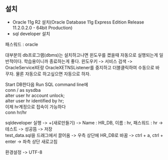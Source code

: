 ## 설치
- Oracle 11g R2 설치(Oracle Database 11g Express Edition Release 11.2.0.2.0 - 64bit Production)  
- sql developer 설치  

패스워드 : oracle  

대부분의 db프로그램(dbms)는 설치하고나면 윈도우를 켰을때 자동으로 실행되는게 일반적이다. 학습용이니까 종료하는게 좋다. 윈도우키 -> 서비스 검색 -> OracleServiceXE랑 OracleXETNSListener를 중지하고 더블클릭하여 수동으로 바꾸자. 물론 자동으로 하고싶으면 자동으로 하자.  

Start DB한다음 Run SQL command line에  
conn / as sysdba  
alter user hr account unlock;  
alter user hr identified by hr;  
이제 hr계정으로 접속이 가능하다  
conn hr/hr  

sqldeveloper 실행 -> +(새로만들기) -> Name : HR_DB, 이름 : hr, 패스워드 : hr -> 테스트 -> 성공뜸 -> 저장  
test_data.sql을 드래그에서 끌어옴 -> 우측 상단에 HR_DB로 바꿈 -> ctrl + a, ctrl + enter -> 좌측 상단 새로고침  

환경설정 -> UTF-8  